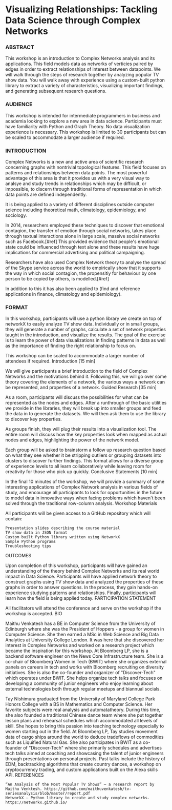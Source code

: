 # Visualizing Relationships: Tackling Data Science through Complex Networks

### ABSTRACT
This workshop is an introduction to Complex Networks analysis and its applications. This field models data as networks of verticies paired by edges in order to extract relationships of interest between datapoints. We will walk through the steps of research together by analyzing popular TV show data. You will walk away with experience using a custom-built python library to extract a variety of characteristics, visualizing important findings, and generating subsequent research questions.

### AUDIENCE

This workshop is intended for intermediate programmers in business and academia looking to explore a new area in data science. Participants must have familiarity with Python and Graph Theory. No data visualization experience is necessary. This workshop is limited to 30 participants but can be scaled to accommodate a larger audience if required. 

### INTRODUCTION
Complex Networks is a new and active area of scientific research concerning graphs with nontrivial topological features. This field focuses on patterns and relationships between data points. The most powerful advantage of this area is that it provides us with a very visual way to analsye and study trends in relationships which may be difficult, or impossible, to discern through traditional forms of representation in which data points are defined independently. 

It is being applied to a variety of different disciplines outside computer science including theoretical math, climatology, epidemiology, and sociology. 

In 2014, researchers employed these techniques to discover that emotional contagion, the transfer of emotion through social networks, takes place through textual interactions alone in large scale, massive social networks such as Facebook.[#ref] This provided evidence that people's emotional state could be influenced through text alone and these results have huge implications for commercial advertising and political campaigning. 

Researchers have also used Complex Network theory to analyse the spread of the Skype service across the world to empirically show that it supports the way in which social contagion, the propensitiy for behaviour by one person to be copied by others, is modelled.[#ref]

In addition to this it has also been applied to (find and reference applications in finance, climatology and epidemiology).

### FORMAT

In this workshop, participants will use a python library we create on top of networkX to easily analyze TV show data. Individually or in small groups, they will generate a number of graphs, calculate a set of network properties taught in the introduction, and visualize the results. The goal of the exercise is to learn the power of data visualizations in finding patterns in data as well as the importance of finding the right relationship to focus on.

This workshop can be scaled to accommodate a larger number of attendees if required.
Introduction [15 min]

We will give participants a brief introduction to the field of Complex Networks and the motivations behind it. Following this, we will go over some theory covering the elements of a network, the various ways a network can be represented, and properties of a network.
Guided Research [35 min]

As a room, participants will discuss the possibilities for what can be represented as the nodes and edges. After a runthrough of the basic utilities we provide in the libraries, they will break up into smaller groups and feed the data in to generate the datasets. We will then ask them to use the library to discover key properties.

As groups finish, they will plug their results into a visualization tool. The entire room will discuss how the key properties look when mapped as actual nodes and edges, highlighting the power of the network model.

Each group will be asked to brainstorm a follow up research question based on what they see whether it be stripping outliers or grouping datasets into clusters to discover further findings. This format allows for a diverse group of experience levels to all learn collaboratively while leaving room for creativity for those who pick up quickly.
Conclusive Statements [10 min]

In the final 10 minutes of the workshop, we will provide a summary of some interesting applications of Complex Network analysis in various fields of study, and encourage all participants to look for opportunities in the future to model data in innovative ways when facing problems which haven't been solved through the traditional row-column analysis.
Workshop Materials

All participants will be given access to a GitHub repository which will contain:

    Presentation slides describing the course material
    TV show data in JSON format
    Custom built Python library written using NetworkX
    Sample Python programs
    Troubleshooting tips

OUTCOMES

Upon completion of this workshop, participants will have gained an understanding of the theory behind Complex Networks and its real world impact in Data Science. Participants will have applied network theory to construct graphs using TV show data and analyzed the properties of these graphs in order to answer questions. In the process, they gain hands-on experience studying patterns and relationships. Finally, participants will learn how the field is being applied today.
PARTICIPATION STATEMENT

All facilitators will attend the conference and serve on the workshop if the workshop is accepted.
BIO

Maithu Venkatesh has a BE in Computer Science from the University of Edinburgh where she was the President of Hoppers - a group for women in Computer Science. She then earned a MSc in Web Science and Big Data Analytics at University College London. It was here that she discovered her interest in Complex Networks and worked on a research project which became the inspiration for this workshop. At Bloomberg LP, she is a backend software engineer on the News Core Infrastructure team. She is a co-chair of Bloomberg Women in Tech (BWIT) where she organizes external panels on careers in tech and works with Bloomberg recruiting on diversity initiatives. She is also the co-founder and organizer of "Discover-Tech" which operates under BWIT. She helps organize tech talks and focuses on developing a community of junior engineers who enjoy learning about external technologies both through regular meetups and biannual socials.

Tay Nishimura graduated from the University of Maryland College Park Honors College with a BS in Mathematics and Computer Science. Her favorite subjects were real analysis and automatatheory. During this time, she also founded a traditional Chinese dance team where she put together lesson plans and rehearsal schedules which accommodated all levels of skill. She hopes to bring this passion into teaching technology especially to women starting out in the field. At Bloomberg LP, Tay studies movement data of cargo ships around the world to deduce tradeflows of commodities such as Liquified Natural Gas. She also participates in BWIT as a co-founder of "Discover-Tech" where she primarily schedules and advertises tech talks aimed at coaching and showcasing the talent of junior engineers through presentations on personal projects. Past talks include the history of EDM, backtracking algorithms that create country dances, a workshop on cryptocurrency trading, and custom applications built on the Alexa skills API.
REFERENCES

    “An Analysis of the Most Popular TV Shows” – a research report by Maithu Venktesh. https://github.com/maithuvenkatesh/tv-seriesanalysis/blob/master/report.pdf
    NetworkX – Python library to create and study complex networks. https://networkx.github.io/
